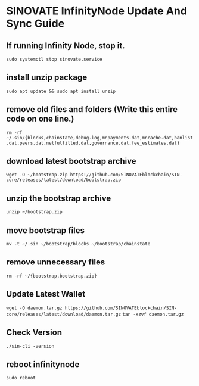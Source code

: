 # SINOVATE InfinityNode Update And Sync Guide

## If running Infinity Node, stop it.
``sudo systemctl stop sinovate.service``

## install unzip package
``sudo apt update && sudo apt install unzip``

## remove old files and folders (Write this entire code on one line.)
``rm -rf ~/.sin/{blocks,chainstate,debug.log,mnpayments.dat,mncache.dat,banlist.dat,peers.dat,netfulfilled.dat,governance.dat,fee_estimates.dat}``

## download latest bootstrap archive
``wget -O ~/bootstrap.zip https://github.com/SINOVATEblockchain/SIN-core/releases/latest/download/bootstrap.zip``

## unzip the bootstrap archive
``unzip ~/bootstrap.zip``

## move bootstrap files
``mv -t ~/.sin ~/bootstrap/blocks ~/bootstrap/chainstate``

## remove unnecessary files
``rm -rf ~/{bootstrap,bootstrap.zip}``

## Update Latest Wallet
``wget -O daemon.tar.gz https://github.com/SINOVATEblockchain/SIN-core/releases/latest/download/daemon.tar.gz``
``tar -xzvf daemon.tar.gz``
## Check Version
``./sin-cli -version``
## reboot infinitynode
``sudo reboot``
